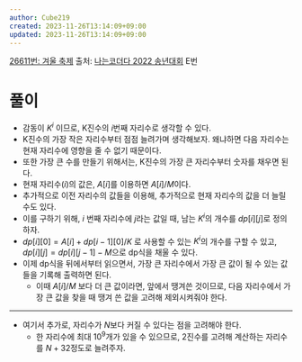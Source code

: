 ```yaml
---
author: Cube219
created: 2023-11-26T13:14:09+09:00
updated: 2023-11-26T13:14:09+09:00
---
```


[26611번: 겨울 축제](https://www.acmicpc.net/problem/26611)
출처: [나는코더다 2022 송년대회](https://www.acmicpc.net/category/detail/3430) E번

# 풀이

* 감동이 $K^i$ 이므로, K진수의 $i$번째 자리수로 생각할 수 있다.
* K진수의 가장 작은 자리수부터 점점 늘려가며 생각해보자. 왜냐하면 다음 자리수는 현재 자리수에 영향을 줄 수 없기 때문이다.
* 또한 가장 큰 수를 만들기 위해서는, K진수의 가장 큰 자리수부터 숫자를 채우면 된다.
* 현재 자리수($i$)의 값은, $A[i]$를 이용하면 $A[i]/M$이다.
* 추가적으로 이전 자리수의 값들을 이용해, 추가적으로 현재 자리수의 값을 더 늘릴 수도 있다.
* 이를 구하기 위해, $i$ 번째 자리수에 $j$라는 값일 때, 남는 $K^i$의 개수를 $dp[i][j]$로 정의하자.
* $dp[i][0] = A[i] + dp[i-1][0] / K$ 로 사용할 수 있는 $K^i$의 개수를 구할 수 있고, $dp[i][j] = dp[i][j-1] - M$으로 dp식을 채울 수 있다.
* 이제 dp식을 뒤에서부터 읽으면서, 가장 큰 자리수에서 가장 큰 값이 될 수 있는 값들을 기록해 출력하면 된다.
    * 이때 $A[i]/M$ 보다 더 큰 값이라면, 앞에서 땡겨쓴 것이므로, 다음 자리수에서 가장 큰 값을 찾을 때 땡겨 쓴 값을 고려해 제외시켜줘야 한다.
---
* 여기서 추가로, 자리수가 $N$보다 커질 수 있다는 점을 고려해야 한다.
    * 한 자리수에 최대 $10^9$개가 있을 수 있으므로, 2진수를 고려해 계산하는 자리수를 $N+32$정도로 늘려주자.
